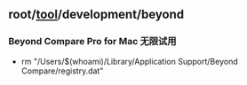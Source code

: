 ## root/[tool](../README.md)/development/beyond
### Beyond Compare Pro for Mac 无限试用
* rm "/Users/$(whoami)/Library/Application Support/Beyond Compare/registry.dat"